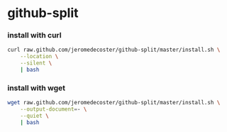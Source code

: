 # github-split

### install with curl

```bash
curl raw.github.com/jeromedecoster/github-split/master/install.sh \
    --location \
    --silent \
    | bash
```

### install with wget

```bash
wget raw.github.com/jeromedecoster/github-split/master/install.sh \
    --output-document=- \
    --quiet \
    | bash
```
